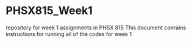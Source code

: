 # PHSX815_Week1
repository for week 1 assignments in PHSX 815
This document conrains instructions for running all of the codes for week 1
